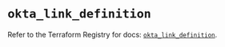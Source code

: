 # `okta_link_definition`

Refer to the Terraform Registry for docs: [`okta_link_definition`](https://registry.terraform.io/providers/okta/okta/4.9.0/docs/resources/link_definition).

